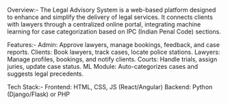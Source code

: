 Overview:- 
The Legal Advisory System is a web-based platform designed to enhance and simplify the delivery of legal services. It connects clients with lawyers through a centralized online portal, integrating machine learning for case categorization based on IPC (Indian Penal Code) sections.

Features:-
Admin: Approve lawyers, manage bookings, feedback, and case reports.
Clients: Book lawyers, track cases, locate police stations.
Lawyers: Manage profiles, bookings, and notify clients.
Courts: Handle trials, assign juries, update case status.
ML Module: Auto-categorizes cases and suggests legal precedents.

Tech Stack:-
Frontend: HTML, CSS, JS (React/Angular)
Backend: Python (Django/Flask) or PHP
